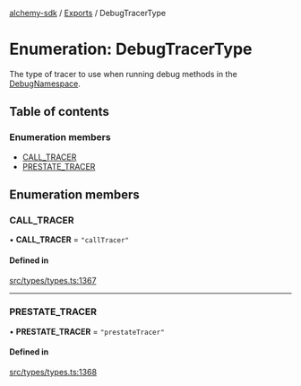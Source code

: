 [alchemy-sdk](../README.md) / [Exports](../modules.md) / DebugTracerType

# Enumeration: DebugTracerType

The type of tracer to use when running debug methods in the
[DebugNamespace](../classes/DebugNamespace.md).

## Table of contents

### Enumeration members

- [CALL\_TRACER](DebugTracerType.md#call_tracer)
- [PRESTATE\_TRACER](DebugTracerType.md#prestate_tracer)

## Enumeration members

### CALL\_TRACER

• **CALL\_TRACER** = `"callTracer"`

#### Defined in

[src/types/types.ts:1367](https://github.com/alchemyplatform/alchemy-sdk-js/blob/5cfa150/src/types/types.ts#L1367)

___

### PRESTATE\_TRACER

• **PRESTATE\_TRACER** = `"prestateTracer"`

#### Defined in

[src/types/types.ts:1368](https://github.com/alchemyplatform/alchemy-sdk-js/blob/5cfa150/src/types/types.ts#L1368)

